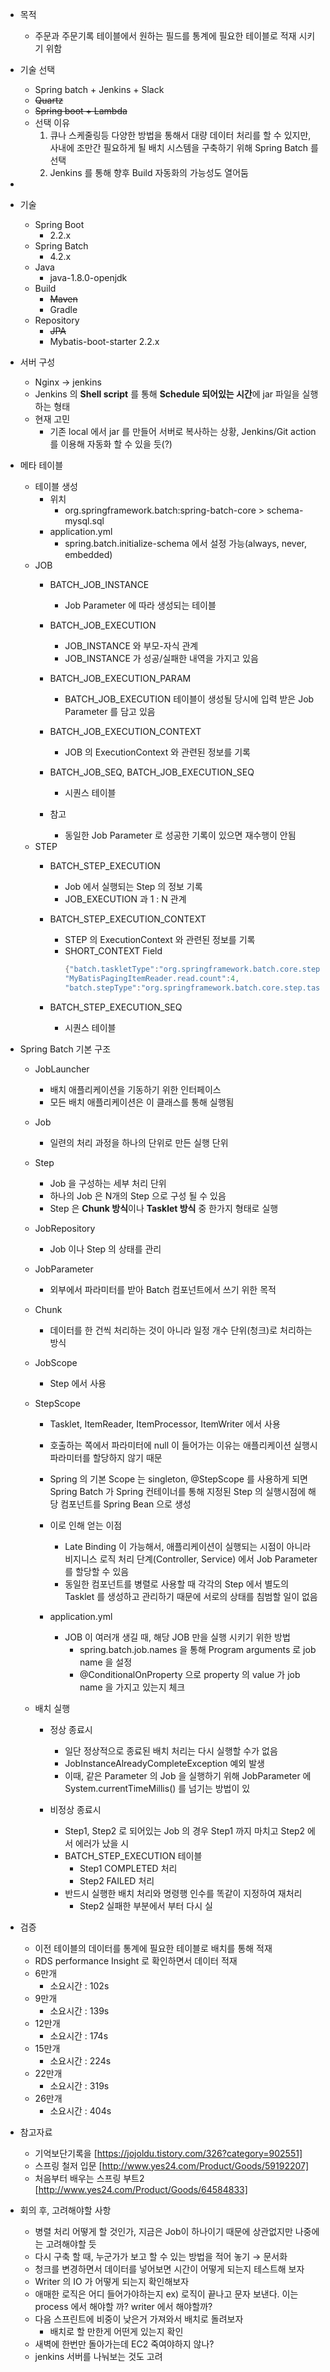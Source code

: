 * 목적 
    * 주문과 주문기록 테이블에서 원하는 필드를 통계에 필요한 테이블로 적재 시키기 위함

* 기술 선택
    * Spring batch + Jenkins + Slack
    * ~~Quartz~~ 
    * ~~Spring boot + Lambda~~ 
    * 선택 이유
        1) 큐나 스케줄링등 다양한 방법을 통해서 대량 데이터 처리를 할 수 있지만, 사내에 조만간 필요하게 될 배치 시스템을 구축하기 위해 Spring Batch 를 선택
        2) Jenkins 를 통해 향후 Build 자동화의 가능성도 열어둠
*        
* 기술
    * Spring Boot
        * 2.2.x
    * Spring Batch
        * 4.2.x
    * Java 
        * java-1.8.0-openjdk
    * Build
        * ~~Maven~~
        * Gradle
    * Repository
        * ~~JPA~~
        * Mybatis-boot-starter 2.2.x
        
* 서버 구성
    * Nginx -> jenkins
    * Jenkins 의 **Shell script** 를 통해 **Schedule 되어있는 시간**에 jar 파일을 실행하는 형태
    * 현재 고민
        * 기존 local 에서 jar 를 만들어 서버로 복사하는 상황, Jenkins/Git action 를 이용해 자동화 할 수 있을 듯(?)
        
* 메타 테이블
    * 테이블 생성
        * 위치
            * org.springframework.batch:spring-batch-core > schema-mysql.sql
        * application.yml
            * spring.batch.initialize-schema 에서 설정 가능(always, never, embedded) 
    * JOB
        * BATCH_JOB_INSTANCE 
            * Job Parameter 에 따라 생성되는 테이블
        
        * BATCH_JOB_EXECUTION
            * JOB_INSTANCE 와 부모-자식 관계
            * JOB_INSTANCE 가 성공/실패한 내역을 가지고 있음
        
        * BATCH_JOB_EXECUTION_PARAM
            * BATCH_JOB_EXECUTION 테이블이 생성될 당시에 입력 받은 Job Parameter 를 담고 있음
    
        * BATCH_JOB_EXECUTION_CONTEXT
            * JOB 의 ExecutionContext 와 관련된 정보를 기록
            
        * BATCH_JOB_SEQ, BATCH_JOB_EXECUTION_SEQ
            * 시퀀스 테이블
        
        * 참고
            * 동일한 Job Parameter 로 성공한 기록이 있으면 재수행이 안됨
    * STEP
        * BATCH_STEP_EXECUTION 
            * Job 에서 실행되는 Step 의 정보 기록
            * JOB_EXECUTION 과 1 : N 관계
            
        * BATCH_STEP_EXECUTION_CONTEXT
            * STEP 의 ExecutionContext 와 관련된 정보를 기록
            * SHORT_CONTEXT Field
                ```java
              {"batch.taskletType":"org.springframework.batch.core.step.item.ChunkOrientedTasklet",
              "MyBatisPagingItemReader.read.count":4,
              "batch.stepType":"org.springframework.batch.core.step.tasklet.TaskletStep"}
                ```
        * BATCH_STEP_EXECUTION_SEQ
            * 시퀀스 테이블
    
* Spring Batch 기본 구조
    * JobLauncher
        * 배치 애플리케이션을 기동하기 위한 인터페이스
        * 모든 배치 애플리케이션은 이 클래스를 통해 실행됨
    * Job
        * 일련의 처리 과정을 하나의 단위로 만든 실행 단위
    * Step
        * Job 을 구성하는 세부 처리 단위
        * 하나의 Job 은 N개의 Step 으로 구성 될 수 있음
        * Step 은 **Chunk 방식**이나 **Tasklet 방식** 중 한가지 형태로 실행
    * JobRepository
        * Job 이나 Step 의 상태를 관리
    
    * JobParameter
        * 외부에서 파라미터를 받아 Batch 컴포넌트에서 쓰기 위한 목적
    
    * Chunk
        * 데이터를 한 건씩 처리하는 것이 아니라 일정 개수 단위(청크)로 처리하는 방식
    
    * JobScope
        * Step 에서 사용
    
    * StepScope
        * Tasklet, ItemReader, ItemProcessor, ItemWriter 에서 사용
        * 호출하는 쪽에서 파라미터에 null 이 들어가는 이유는 애플리케이션 실행시 파라미터를 할당하지 않기 때문
        * Spring 의 기본 Scope 는 singleton, @StepScope 를 사용하게 되면 
        Spring Batch 가 Spring 컨테이너를 통해 지정된 Step 의 실행시점에 해당 컴포넌트를 Spring Bean 으로 생성
        * 이로 인해 얻는 이점
            * Late Binding 이 가능해서, 애플리케이션이 실행되는 시점이 아니라 비지니스 로직 처리 단계(Controller, Service) 에서
            Job Parameter 를 할당할 수 있음
            * 동일한 컴포넌트를 병렬로 사용할 때 각각의 Step 에서 별도의 Tasklet 를 생성하고 관리하기 때문에 서로의 상태를 침범할 일이 없음
     
        * application.yml
            * JOB 이 여러개 생길 때, 해당 JOB 만을 실행 시키기 위한 방법
                * spring.batch.job.names 을 통해 Program arguments 로 job name 을 설정
                * @ConditionalOnProperty 으로 property 의 value 가 job name 을 가지고 있는지 체크
     
    * 배치 실행
        * 정상 종료시
            * 일단 정상적으로 종료된 배치 처리는 다시 실행할 수가 없음
            * JobInstanceAlreadyCompleteException 예외 발생
            * 이때, 같은 Parameter 의 Job 을 실행하기 위해 JobParameter 에 System.currentTimeMillis() 를 넘기는 방법이 있
        
        * 비정상 종료시 
            * Step1, Step2 로 되어있는 Job 의 경우 Step1 까지 마치고 Step2 에서 에러가 났을 시 
            * BATCH_STEP_EXECUTION 테이블 
                * Step1 COMPLETED 처리
                * Step2 FAILED 처리
            * 반드시 실행한 배치 처리와 명령행 인수를 똑같이 지정하여 재처리
                * Step2 실패한 부분에서 부터 다시 실
        
* 검증
    * 이전 테이블의 데이터를 통계에 필요한 테이블로 배치를 통해 적재
    * RDS performance Insight 로 확인하면서 데이터 적재 
    * 6만개
        * 소요시간 : 102s
    * 9만개
        * 소요시간 : 139s
    * 12만개 
        * 소요시간 : 174s
    * 15만개
        * 소요시간 : 224s
    * 22만개
        * 소요시간 : 319s
    * 26만개
        * 소요시간 : 404s
     
* 참고자료
    * 기억보단기록을 [https://jojoldu.tistory.com/326?category=902551]
    * 스프링 철저 입문 [http://www.yes24.com/Product/Goods/59192207]
    * 처음부터 배우는 스프링 부트2 [http://www.yes24.com/Product/Goods/64584833]

* 회의 후, 고려해야할 사항
    * 병렬 처리 어떻게 할 것인가, 지금은 Job이 하나이기 때문에 상관없지만 나중에는 고려해야할 듯
    * 다시 구축 할 때, 누군가가 보고 할 수 있는 방법을 적어 놓기 → 문서화
    * 청크를 변경하면서 데이터를 넣어보면 시간이 어떻게 되는지 테스트해 보자
    * Writer 의 IO 가 어떻게 되는지 확인해보자
    * 애매한 로직은 어디 들어가야하는지 ex) 로직이 끝나고 문자 보낸다. 이는 process 에서 해야할 까? writer 에서 해야할까?
    * 다음 스프린트에 비중이 낮은거 가져와서 배치로 돌려보자
        * 배치로 할 만한게 어떤게 있는지 확인
    * 새벽에 한번만 돌아가는데 EC2 죽여야하지 않나?
    * jenkins 서버를 나눠보는 것도 고려



    